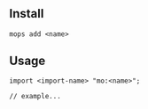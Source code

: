 # <name>

## Install
```
mops add <name>
```

## Usage
```motoko
import <import-name> "mo:<name>";

// example...
```